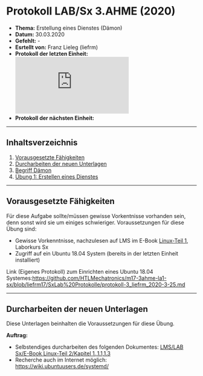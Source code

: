 # Protokoll LAB/Sx 3.AHME (2020)

* **Thema:** Erstellung eines Dienstes (Dämon) 
* **Datum:** 30.03.2020
* **Gefehlt:** -
* **Esrtellt von:** Franz Lieleg (liefrm)
* **Protokoll der letzten Einheit:**![3tes Protokol](https://github.com/HTLMechatronics/m17-3ahme-la1-sx/blob/liefrm17/SxLab%20Protokolle/protokoll-3_liefrm_2020-3-25.md)
* **Protokoll der nächsten Einheit:**

------------------------------------------------------------------------------------------------------------------------
## Inhaltsverzeichnis 

1) [Vorausgesetzte Fähigkeiten](#vorausgesetzte-fähigkeiten)
1) [Durcharbeiten der neuen Unterlagen](#durcharbeiten-der-neuen-unterlagen)
1) [Begriff Dämon](#begriff-dämon)
1) [Übung 1: Erstellen eines Dienstes](#übung-1-erstellen-eines-dienstes)

------------------------------------------------------------------------------------------------------------------------------
## Vorausgesetzte Fähigkeiten

Für diese Aufgabe sollte/müssen gewisse Vorkentnisse vorhanden sein, denn sonst wird sie um einiges schwieriger.
Voraussetzungen für diese Übung sind: 
 * Gewisse Vorkenntnisse, nachzulesen auf LMS im E-Book [Linux-Teil 1](https://lms.at/dotlrn/classes/informatik/610437.3AHME_LA1SX.19_20/xolrn/7BF1B31508DF3.symlink?resource_id=0-385942208&m=view#154334970), Laborkurs Sx
 * Zugriff auf ein Ubuntu 18.04 System (bereits in der letzten Einheit installiert)
 
Link (Eigenes Protokoll) zum Einrichten eines Ubuntu 18.04 Systemes:https://github.com/HTLMechatronics/m17-3ahme-la1-sx/blob/liefrm17/SxLab%20Protokolle/protokoll-3_liefrm_2020-3-25.md

------------------------------------------------------------------------------------------------------------------------------------
## Durcharbeiten der neuen Unterlagen

Diese Unterlagen beinhalten die Voraussetzungen für diese Übung.

**Auftrag:** 
  * Selbstendiges durcharbeiten des folgenden Dokumentes: [LMS/LAB Sx/E-Book Linux-Teil 2/Kapitel 1.,1.1,1.3](https://lms.at/dotlrn/classes/informatik/610437.3AHME_LA1SX.19_20/xolrn/9F2714A93B69A.symlink?resource_id=0-420357452&m=view#155470713)
  * Recherche auch im Internet möglich: https://wiki.ubuntuusers.de/systemd/

  
